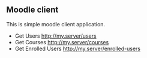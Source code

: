 ## Moodle client

This is simple moodle client application.

- Get Users http://my.server/users
- Get Courses http://my.server/courses
- Get Enrolled Users http://my.server/enrolled-users
